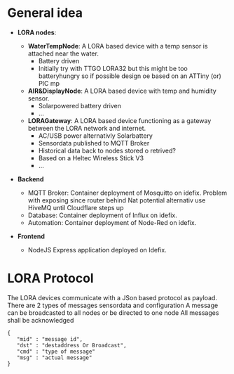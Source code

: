 # General idea

- **LORA nodes**:
  - **WaterTempNode**: A LORA based device with a temp sensor is attached near the water.
    - Battery driven
    - Initially try with TTGO LORA32 but this might be too batteryhungry so if possible design oe based on an ATTiny (or) PIC mp
  - **AIR&DisplayNode**: A LORA based device with temp and humidity sensor.
    - Solarpowered battery driven
    - ...
  - **LORAGateway**: A LORA based device functioning as a gateway between the LORA network and internet. 
    - AC/USB power alternativly Solarbattery
    - Sensordata published to MQTT Broker
    - Historical data back to nodes stored o retrived?
    - Based on a Heltec Wireless Stick V3
    - ...

- **Backend**
  - MQTT Broker: Container deployment of Mosquitto on idefix. Problem with exposing since router behind Nat potential alternativ use HiveMQ until Cloudflare steps up
  - Database: Container deployment of Influx on idefix.
  - Automation: Container deployment of Node-Red on idefix.

- **Frontend**
  - NodeJS Express application deployed on Idefix. 

# LORA Protocol

The LORA devices communicate with a JSon based protocol as payload.
There are 2 types of messages sensordata and configuration
A message can be broadcasted to all nodes or be directed to one node
All messages shall be acknowledged

```
{
   "mid" : "message id",
   "dst" : "destaddress Or Broadcast",
   "cmd" : "type of message"
   "msg" : "actual message"
}
```